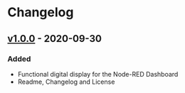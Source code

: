 # Changelog

## [v1.0.0] - 2020-09-30

### Added
- Functional digital display for the Node-RED Dashboard
- Readme, Changelog and License

[v1.0.0]: https://github.com/patrickknabe/node-red-contrib-ui-digital-display/releases/tag/v1.0.0
